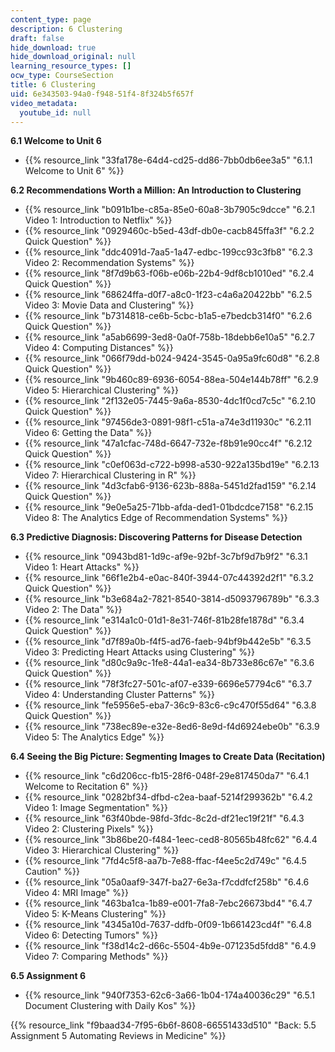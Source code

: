 ```yaml
---
content_type: page
description: 6 Clustering
draft: false
hide_download: true
hide_download_original: null
learning_resource_types: []
ocw_type: CourseSection
title: 6 Clustering
uid: 6e343503-94a0-f948-51f4-8f324b5f657f
video_metadata:
  youtube_id: null
---
```

**6.1 Welcome to Unit 6**

- {{% resource_link "33fa178e-64d4-cd25-dd86-7bb0db6ee3a5" "6.1.1 Welcome to Unit 6" %}}

**6.2 Recommendations Worth a Million: An Introduction to Clustering**

- {{% resource_link "b091b1be-c85a-85e0-60a8-3b7905c9dcce" "6.2.1 Video 1: Introduction to Netflix" %}}
- {{% resource_link "0929460c-b5ed-43df-db0e-cacb845ffa3f" "6.2.2 Quick Question" %}}
- {{% resource_link "ddc4091d-7aa5-1a47-edbc-199cc93c3fb8" "6.2.3 Video 2: Recommendation Systems" %}}
- {{% resource_link "8f7d9b63-f06b-e06b-22b4-9df8cb1010ed" "6.2.4 Quick Question" %}}
- {{% resource_link "68624ffa-d0f7-a8c0-1f23-c4a6a20422bb" "6.2.5 Video 3: Movie Data and Clustering" %}}
- {{% resource_link "b7314818-ce6b-5cbc-b1a5-e7bedcb314f0" "6.2.6 Quick Question" %}}
- {{% resource_link "a5ab6699-3ed8-0a0f-758b-18debb6e10a5" "6.2.7 Video 4: Computing Distances" %}}
- {{% resource_link "066f79dd-b024-9424-3545-0a95a9fc60d8" "6.2.8 Quick Question" %}}
- {{% resource_link "9b460c89-6936-6054-88ea-504e144b78ff" "6.2.9 Video 5: Hierarchical Clustering" %}}
- {{% resource_link "2f132e05-7445-9a6a-8530-4dc1f0cd7c5c" "6.2.10 Quick Question" %}}
- {{% resource_link "97456de3-0891-98f1-c51a-a74e3d11930c" "6.2.11 Video 6: Getting the Data" %}}
- {{% resource_link "47a1cfac-748d-6647-732e-f8b91e90cc4f" "6.2.12 Quick Question" %}}
- {{% resource_link "c0ef063d-c722-b998-a530-922a135bd19e" "6.2.13 Video 7: Hierarchical Clustering in R" %}}
- {{% resource_link "4d3cfab6-9136-623b-888a-5451d2fad159" "6.2.14 Quick Question" %}}
- {{% resource_link "9e0e5a25-71bb-afda-ded1-01bdcdce7158" "6.2.15 Video 8: The Analytics Edge of Recommendation Systems" %}}

**6.3 Predictive Diagnosis: Discovering Patterns for Disease Detection**

- {{% resource_link "0943bd81-1d9c-af9e-92bf-3c7bf9d7b9f2" "6.3.1 Video 1: Heart Attacks" %}}
- {{% resource_link "66f1e2b4-e0ac-840f-3944-07c44392d2f1" "6.3.2 Quick Question" %}}
- {{% resource_link "b3e684a2-7821-8540-3814-d5093796789b" "6.3.3 Video 2: The Data" %}}
- {{% resource_link "e314a1c0-01d1-8e31-746f-81b28fe1878d" "6.3.4 Quick Question" %}}
- {{% resource_link "d7f89a0b-f4f5-ad76-faeb-94bf9b442e5b" "6.3.5 Video 3: Predicting Heart Attacks using Clustering" %}}
- {{% resource_link "d80c9a9c-1fe8-44a1-ea34-8b733e86c67e" "6.3.6 Quick Question" %}}
- {{% resource_link "78f3fc27-501c-af07-e339-6696e57794c6" "6.3.7 Video 4: Understanding Cluster Patterns" %}}
- {{% resource_link "fe5956e5-eba7-36c9-83c6-c9c470f55d64" "6.3.8 Quick Question" %}}
- {{% resource_link "738ec89e-e32e-8ed6-8e9d-f4d6924ebe0b" "6.3.9 Video 5: The Analytics Edge" %}}

**6.4 Seeing the Big Picture: Segmenting Images to Create Data (Recitation)**

- {{% resource_link "c6d206cc-fb15-28f6-048f-29e817450da7" "6.4.1 Welcome to Recitation 6" %}}
- {{% resource_link "0282bf34-dfbd-c2ea-baaf-5214f299362b" "6.4.2 Video 1: Image Segmentation" %}}
- {{% resource_link "63f40bde-98fd-3fdc-8c2d-df21ec19f21f" "6.4.3 Video 2: Clustering Pixels" %}}
- {{% resource_link "3b86be20-f484-1eec-ced8-80565b48fc62" "6.4.4 Video 3: Hierarchical Clustering" %}}
- {{% resource_link "7fd4c5f8-aa7b-7e88-ffac-f4ee5c2d749c" "6.4.5 Caution" %}}
- {{% resource_link "05a0aaf9-347f-ba27-6e3a-f7cddfcf258b" "6.4.6 Video 4: MRI Image" %}}
- {{% resource_link "463ba1ca-1b89-e001-7fa8-7ebc26673bd4" "6.4.7 Video 5: K-Means Clustering" %}}
- {{% resource_link "4345a10d-7637-ddfb-0f09-1b661423cd4f" "6.4.8 Video 6: Detecting Tumors" %}}
- {{% resource_link "f38d14c2-d66c-5504-4b9e-071235d5fdd8" "6.4.9 Video 7: Comparing Methods" %}}

**6.5 Assignment 6**

- {{% resource_link "940f7353-62c6-3a66-1b04-174a40036c29" "6.5.1 Document Clustering with Daily Kos" %}}

{{% resource_link "f9baad34-7f95-6b6f-8608-66551433d510" "Back: 5.5 Assignment 5 Automating Reviews in Medicine" %}}